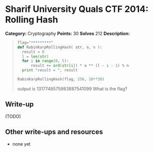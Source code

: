 # Sharif University Quals CTF 2014: Rolling Hash

**Category:** Cryptography
**Points:** 30
**Solves** 212
**Description:**

>
>```python
>flag="*********"
>def RabinKarpRollingHash( str, a, n ):
>	result = 0
>	l = len(str)
>	for i in range(0, l):
>		result += ord(str[i]) * a ** (l - i - 1) % n
>	print "result = ", result
>
>RabinKarpRollingHash(flag, 256, 10**30)
>```
> output is 
> 1317748575983887541099 
> What is the flag?

## Write-up

(TODO)

## Other write-ups and resources

* none yet
